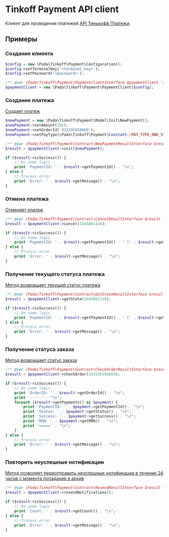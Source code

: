 # Tinkoff Payment API client

Клиент для проведения платежей [API Тинькофф Платежи](https://www.tinkoff.ru/kassa/develop/api/payments/).


## Примеры

### Создание клиента

```php
$config = new \Pada\Tinkoff\Payment\Configuration();
$config->setTerminalKey('<terminal_key>');
$config->setPassword('<password>');

/** @var \Pada\Tinkoff\Payment\PaymentClientInterface $paymentClient */
$paymentClient = new \Pada\Tinkoff\Payment\PaymentClient($config);
```

### Создание платежа

[Создает платеж](https://www.tinkoff.ru/kassa/develop/api/payments/init-description/)

```php
$newPayment = new \Pada\Tinkoff\Payment\Model\Init\NewPayment();
$newPayment->setAmount(102);
$newPayment->setOrderId('333335556669');
$newPayment->setPayType(\Pada\Tinkoff\Payment\Constant::PAY_TYPE_ONE_STEP);

/** @var \Pada\Tinkoff\Payment\Contract\NewPaymentResultInterface $result */
$result = $paymentClient->init($newPayment);

if ($result->isSuccess()) {
    // Do some logic
    print 'PaymentId: ' . $result->getPaymentId() . "\n";
} else {
    // Process error
    print 'Error: ' . $result->getMessage() . "\n";
}
```

### Отмена платежа

[Отменяет платеж](https://www.tinkoff.ru/kassa/develop/api/payments/cancel-description/)

```php
/** @var \Pada\Tinkoff\Payment\Contract\CancelResultInterface $result */
$result = $paymentClient->cancel(1645861116);

if ($result->isSuccess()) {
    // Do some logic
    print 'PaymentId: ' . $result->getPaymentId() . ' [' . $result->getStatus() . "]\n";
} else {
    // Process error
    print 'Error: ' . $result->getMessage() . "\n";
}
```

### Получение текущего статуса платежа

[Метод возвращает текущий статус платежа](https://www.tinkoff.ru/kassa/develop/api/payments/getstate-description/)

```php
/** @var \Pada\Tinkoff\Payment\Contract\GetStateResultInterface $result */
$result = $paymentClient->getState(1645861116);

if ($result->isSuccess()) {
    // Do some logic
    print 'PaymentId: ' . $result->getPaymentId() . ' [' . $result->getStatus() . "]\n";
} else {
    // Process error
    print 'Error: ' . $result->getMessage() . "\n";
}
```

### Получение статуса заказа

[Метод возвращает статус заказа](https://www.tinkoff.ru/kassa/develop/api/payments/checkorder-description/)

```php
/** @var \Pada\Tinkoff\Payment\Contract\CheckOrderResultInterface $result */
$result = $paymentClient->checkOrder(333335556669);

if ($result->isSuccess()) {
    // Do some logic
    print 'OrderID: ' . $result->getOrderId() . "\n";
    print '-----' . "\n";
    foreach ($result->getPayments() as $payment) {
        print 'PaymentID: ' . $payment->getPaymentId() . "\n";
        print 'Status: ' . $payment->getStatus() . "\n";
        print 'Success: ' . $payment->getSuccess() . "\n";
        print 'RRN: ' . $payment->getRRN() . "\n";
        print '=====' . "\n";
    }
} else {
    // Process error
    print 'Error: ' . $result->getMessage() . "\n";
}
```

### Повторить неуспешные нотификации

[Метод позволяет переотправить неуспешные нотификации в течение 24 часов с момента попадания в архив](https://www.tinkoff.ru/kassa/develop/api/payments/resend-description/)

```php
/** @var \Pada\Tinkoff\Payment\Contract\ResendResultInterface $result */
$result = $paymentClient->resendNotifications();

if ($result->isSuccess()) {
    // Do some logic
    print 'Count: ' . $result->getCount() . "\n";
} else {
    // Process error
    print 'Error: ' . $result->getMessage() . "\n";
}
```
